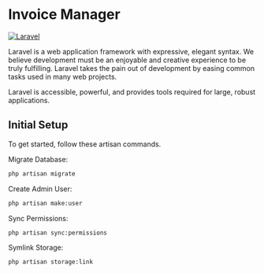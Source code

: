 # Invoice Manager

[![Laravel](https://img.shields.io/badge/Laravel-%23FF2D20.svg?style=for-the-badge&logo=laravel&logoColor=white)](https://laravel.com/)

Laravel is a web application framework with expressive, elegant syntax. We believe development must be an enjoyable and creative experience to be truly fulfilling. Laravel takes the pain out of development by easing common tasks used in many web projects.

Laravel is accessible, powerful, and provides tools required for large, robust applications.

## Initial Setup

To get started, follow these artisan commands.

Migrate Database:

```bash
php artisan migrate
```

Create Admin User:

```bash
php artisan make:user
```

Sync Permissions:

```bash
php artisan sync:permissions
```

Symlink Storage:

```bash
php artisan storage:link
```
